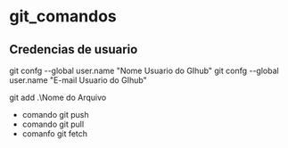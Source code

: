 # git_comandos

## Credencias de usuario

git confg --global user.name "Nome Usuario do GIhub"
git confg --global user.name "E-mail Usuario do GIhub"

git add .\Nome do Arquivo


* comando git push
* comando git pull
* comanfo git fetch
